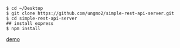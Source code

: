 ```
$ cd ~/Desktop
$ git clone https://github.com/ungmo2/simple-rest-api-server.git
$ cd simple-rest-api-server
## install express
$ npm install
```

[demo](https://simple-rest-api-server.ungmo2.now.sh)